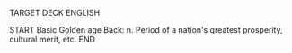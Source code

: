 TARGET DECK
ENGLISH

START
Basic
Golden age
Back: n. Period of a nation's greatest prosperity, cultural merit, etc.
END
